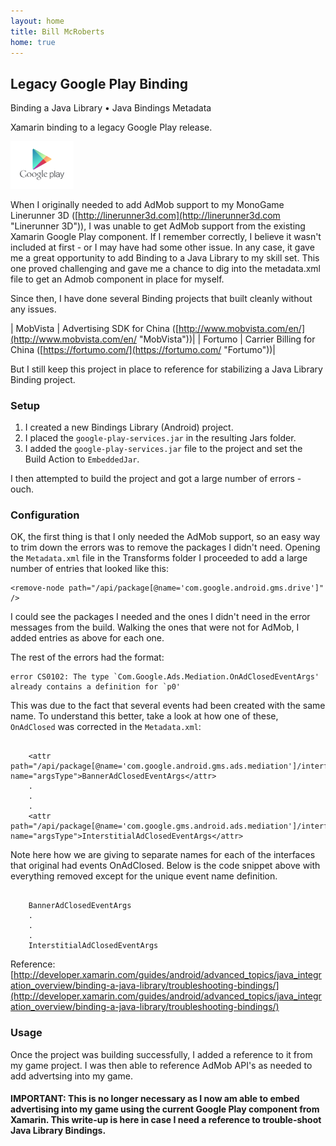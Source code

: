 ```yaml
---
layout: home
title: Bill McRoberts
home: true
---
```


## Legacy Google Play Binding

Binding a Java Library &bull; Java Bindings Metadata 

Xamarin binding to a legacy Google Play release.

<img src="images/google_play.png" width="20%">


When I originally needed to add AdMob support to my MonoGame Linerunner 3D ([http://linerunner3d.com](http://linerunner3d.com "Linerunner 3D")), I was unable to get AdMob support from the existing Xamarin Google Play component. If I remember correctly, I believe it wasn't included at first - or I may have had some other issue. In any case, it gave me a great opportunity to add Binding to a Java Library to my skill set. This one proved challenging and gave me a chance to dig into the metadata.xml file to get an Admob component in place for myself.

Since then, I have done several Binding projects that built cleanly without any issues. 

| MobVista | Advertising SDK for China ([http://www.mobvista.com/en/](http://www.mobvista.com/en/ "MobVista"))|
| Fortumo | Carrier Billing for China ([https://fortumo.com/](https://fortumo.com/ "Fortumo"))|

But I still keep this project in place to reference for stabilizing a Java Library Binding project.

### Setup

1. I created a new Bindings Library (Android) project.
1. I placed the ```google-play-services.jar``` in the resulting Jars folder.
2. I added the ```google-play-services.jar``` file to the project and set the Build Action to ```EmbeddedJar```.

I then attempted to build the project and got a large number of errors - ouch. 


### Configuration

OK, the first thing is that I only needed the AdMob support, so an easy way to trim down the errors was to remove the packages I didn't need. Opening the ```Metadata.xml``` file in the Transforms folder I proceeded to add a large number of entries that looked like this:

    <remove-node path="/api/package[@name='com.google.android.gms.drive']" />

I could see the packages I needed and the ones I didn't need in the error messages from the build. Walking the ones that were not for AdMob, I added entries as above for each one.

The rest of the errors had the format:

    error CS0102: The type `Com.Google.Ads.Mediation.OnAdClosedEventArgs' already contains a definition for `p0'

This was due to the fact that several events had been created with the same name. To understand this better, take a look at how one of these, ```OnAdClosed``` was corrected in the ```Metadata.xml```:

```

    <attr path="/api/package[@name='com.google.android.gms.ads.mediation']/interface[@name='MediationBannerListener']/method[@name='onAdClosed']" name="argsType">BannerAdClosedEventArgs</attr>
    .
    .
    .
    <attr path="/api/package[@name='com.google.gms.android.ads.mediation']/interface[@name='MediationInterstitialListener']/method[@name='onAdClosed']" name="argsType">InterstitialAdClosedEventArgs</attr>

```

Note here how we are giving to separate names for each of the interfaces that original had events OnAdClosed. Below is the code snippet above with everything removed except for the unique event name definition.

```

    BannerAdClosedEventArgs
    .
    .
    .
    InterstitialAdClosedEventArgs

```

Reference: [http://developer.xamarin.com/guides/android/advanced_topics/java_integration_overview/binding-a-java-library/troubleshooting-bindings/](http://developer.xamarin.com/guides/android/advanced_topics/java_integration_overview/binding-a-java-library/troubleshooting-bindings/) 

### Usage
Once the project was building successfully, I added a reference to it from my game project. I was then able to reference AdMob API's as needed to add advertsing into my game.

#### IMPORTANT: This is no longer necessary as I now am able to embed advertising into my game using the current Google Play component from Xamarin. This write-up is here in case I need a reference to trouble-shoot Java Library Bindings.



